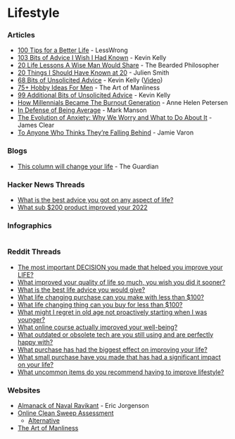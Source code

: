 # Lifestyle

### Articles

* [100 Tips for a Better Life](https://www.lesswrong.com/posts/7hFeMWC6Y5eaSixbD/100-tips-for-a-better-life) - LessWrong
* [103 Bits of Advice I Wish I Had Known](https://kk.org/thetechnium/103-bits-of-advice-i-wish-i-had-known/) - Kevin Kelly
* [20 Life Lessons A Wise Man Would Share](https://thebeardedphilosopher.wordpress.com/2015/07/25/20-life-lessons-a-wise-man-would-share/) - The Bearded Philosopher
* [20 Things I Should Have Known at 20](https://julien.medium.com/20-things-i-should-have-known-at-20-9fd22ea8ebd7) - Julien Smith
* [68 Bits of Unsolicited Advice](https://kk.org/thetechnium/68-bits-of-unsolicited-advice/) - Kevin Kelly ([Video](https://www.neil.blog/full-speech-transcript/68-bits-of-unsolicited-advice-by-kevin-kelly))
* [75+ Hobby Ideas For Men](https://www.artofmanliness.com/living/leisure/hobbies-for-men/) - The Art of Manliness
* [99 Additional Bits of Unsolicited Advice](https://kk.org/thetechnium/99-additional-bits-of-unsolicited-advice/) - Kevin Kelly
* [How Millennials Became The Burnout Generation](https://www.buzzfeednews.com/article/annehelenpetersen/millennials-burnout-generation-debt-work) - Anne Helen Petersen
* [In Defense of Being Average](https://markmanson.net/being-average) - Mark Manson
* [The Evolution of Anxiety: Why We Worry and What to Do About It](https://jamesclear.com/evolution-of-anxiety) - James Clear
* [To Anyone Who Thinks They’re Falling Behind](https://medium.com/@jamievaron/to-anyone-who-thinks-they-re-falling-behind-f194afde9148) - Jamie Varon

### Blogs

* [This column will change your life](https://www.theguardian.com/lifeandstyle/series/thiscolumnwillchangeyourlife) - The Guardian

### Hacker News Threads

* [What is the best advice you got on any aspect of life?](https://news.ycombinator.com/item?id=34802589)
* [What sub $200 product improved your 2022](https://news.ycombinator.com/item?id=34272687)

### Infographics



<figure><img src="https://i.pinimg.com/564x/ac/ed/ca/acedca032a2b85983dd77a5a6a08cf02.jpg" alt=""><figcaption></figcaption></figure>

### Reddit Threads

* [The most important DECISION you made that helped you improve your LIFE?](https://www.reddit.com/r/LifeProTips/comments/12h8tpx/lpt\_the\_most\_important\_decision\_you\_made\_that/)
* [What improved your quality of life so much, you wish you did it sooner?](https://www.reddit.com/r/AskReddit/comments/pbzt5b/what\_improved\_your\_quality\_of\_life\_so\_much\_you/)
* [What is the best life advice you would give?](https://www.reddit.com/r/productivity/comments/v7odql/what\_is\_the\_best\_life\_advice\_you\_would\_give/)
* [What life changing purchase can you make with less than $100?](https://www.reddit.com/r/AskReddit/comments/ytlhyl/what\_life\_changing\_purchase\_can\_you\_make\_with/)
* [What life changing thing can you buy for less than $100?](https://www.reddit.com/r/AskReddit/comments/14pqhwy/what\_life\_changing\_thing\_can\_you\_buy\_for\_less/)
* [What might I regret in old age not proactively starting when I was younger?](https://www.reddit.com/r/LifeProTips/comments/14r8gxw/lpt\_what\_might\_i\_regret\_in\_old\_age\_not/)
* [What online course actually improved your well-being?](https://www.reddit.com/r/productivity/comments/z8qrr3/what\_online\_course\_actually\_improved\_your/)
* [What outdated or obsolete tech are you still using and are perfectly happy with?](https://www.reddit.com/r/AskReddit/comments/17askpw/what\_outdated\_or\_obsolete\_tech\_are\_you\_still/)
* [What purchase has had the biggest effect on improving your life?](https://www.reddit.com/r/LifeProTips/comments/17s60og/lpt\_request\_what\_purchase\_has\_had\_the\_biggest/)
* [What small purchase have you made that has had a significant impact on your life?](https://www.reddit.com/r/LifeProTips/comments/124qbv1/lpt\_request\_what\_small\_purchase\_have\_you\_made/)
* [What uncommon items do you recommend having to improve lifestyle?](https://www.reddit.com/r/LifeProTips/comments/16s6skk/lpt\_request\_what\_uncommon\_items\_do\_you\_recommend/)

### Websites

* [Almanack of Naval Ravikant](https://www.navalmanack.com/) - Eric Jorgenson
* [Online Clean Sweep Assessment](https://www.thebigbiggoalsclub.com/assessments/cleansweep.php)
  * [Alternative](https://www.thebigbiggoalsclub.com/assessments/cleansweep.html)
* [The Art of Manliness](https://www.artofmanliness.com/)
